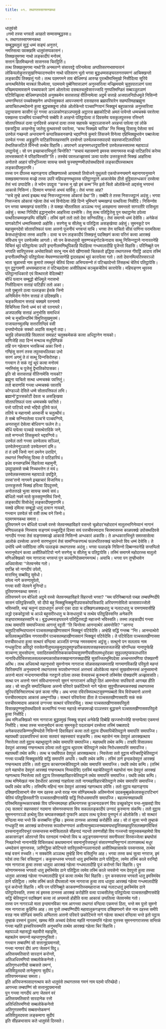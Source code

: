 ```yaml
---
title: ०१. तथागतस्सागमनकथा

---
```

धातुवंसो  
॥नमो तस्स भगवतो अरहतो सम्मासम्बुद्धस्स॥  
१. तथागतस्सागमनकथा  
सम्बुद्धमतुलं सुद्धं धम्मं सङ्घं अनुत्तरं,  
नमस्सित्वा पवक्खामि धातुवंसप्पकासनं।  
तिक्खत्तुमगमा नाथो लङ्कादीपं मनोरमं,  
सत्तानं हितमिच्छन्तो सासनस्स चिरट्ठितिं॥  
तत्थ तिक्खत्तुमगमा नाथो’ति अनमतग्गे संसारवट्टे परिनामेत्वा अप्पतिसरणभावप्पत्तानं लोकियलोकुत्तरसुखनिप्फादनभावेन नाथो पतिसरण भूतो भगवा बुद्धधम्मसङ्घरतनत्तयमग्गं आचिक्खन्तो लङ्कादीपं तिक्खत्तुं गतो। तत्थ पठमगमने ताव बोधिमण्डं आरुय्ह पुरत्थीमाभिमुखो निसीदित्वा सूरिये अनत्थमितेयेव मारबलं विधमेत्वा, पठमयामे पुब्बेनिवासञाणं अनुस्सरित्वा मज्झिमयामे चुतुपपातञाणं पत्वा पच्छिमयामावसाने पच्‍चयाकारे ञाणं ओतारेत्वा दसबलचतुवेसारज्‍जादि गुणपतिमण्डितं सब्बञ्‍ञुतञाणं पटिविज्झित्वा बोधिमण्डप्पदेसे अनुक्‍कमेन सत्तसत्ताहं वीतिनामेत्वा अट्ठमे सत्ताहे अजपालनिग्रोधमूले निसिन्‍नो धम्मगम्भिरतं पच्‍चवेक्खनेन अप्पोस्सुक्‍कतं आपज्‍जमानो दससहस्स ब्रह्मपरिवारेन सहम्पतिमहाब्रह्मुना आयाचितधम्मदेसनो हुत्वा बुद्धचक्खुना लोकं ओलोकेन्तो पञ्‍चवग्गियानं भिक्खुनं बहूपकारकं अनुस्सरित्वा उट्ठायासना कासीनं पुरं गन्त्वा अञ्‍ञाकोणडञ्‍ञप्पमुखे अट्ठारस ब्रह्मकोटियो अमतं पायेन्तो धम्मचक्‍कं पवत्तेत्वा पक्खस्स पञ्‍चमियं पञ्‍चवग्गिये सब्बेपि ते अरहन्ते पतिट्ठापेत्वा तं दिवसमेव यसकुलपुत्तस्स रत्तिभागे सोतापत्तिफलं दत्वा पुनदिवसे अरहन्तं दत्वा तस्स सहायके चतुपञ्‍ञासजने अरहन्तं पापेत्वा एवं लोके एकसट्ठिया अरहन्तेसु जातेसु वुत्थवस्सो पवारेत्वा, ‘चरथ भिक्खवे चारिक’ न्ति भिक्खु दिसासु पेसेत्वा सयं उरुवेलं गच्छन्तो अन्तरामग्गे कप्पासिकवनसण्डे भद्दवग्गिये कुमारे तिंसजने विनेत्वा एहिभिक्खुभावेन पब्बाजेत्वा उरुवेलं गन्त्वा अड्ढुड्ढानि पाटिहारियसहस्सानि दस्सेन्तो उरुवेलकस्सपादयो सहस्सजटिलपरिवारे तेभातिकजटिले विनेन्तो तत्थेव विहासि। अपरभागे अङ्गमगधरट्ठवासिनो उरुवेलकस्सपस्स महायञ्‍ञं उपट्ठापेसुं। सो पन इच्छाचाराभिभूतो चिन्तेसि? ‘‘सचायं महासमणो इमस्स समागमस्स मज्झे पाटिहारियं करेय्य लाभसक्‍कारो मे परिहायिस्सति’’ति। तस्सेवं पवत्तअज्झासयं ञत्वा पातोव उत्तरकुरुतो भिक्खं आहरित्वा अनोतत्ते आहारं परिभुञ्‍जित्वा सायन्ह समये फुस्सपुण्णमीउपोसथदिवसे लङ्कादीपस्सत्थाय लङ्कादीपमुपागमि।  
तस्स पन दीपस्स महागङ्गाय दक्खिणपस्से आयामतो तियोजने पुथुलतो एकयोजनप्पमाणे महानागवनुय्याने यक्खसमागमस्स मज्झे तस्स उपरि महियङ्गणथूपस्स पतिट्ठानट्ठाने आकासेयेव ठीतो वुट्ठिवातन्धकारं दस्सेत्वा तेसं भयं उप्पादेसि। ते भयेन उपद्दुता ‘‘कस्स नु खो इमं कम्म’’न्ति इतो चितो ओलोकेन्तो अद्दसंसु भगवन्तं आकासे निसिन्‍नं। दिस्वान भगवन्तं अभयं याविंसु। तेसं भगवा आह?  
‘‘सचे तुम्हे अभयं इच्छथ मय्हं निसज्‍जट्ठानस्स ओकासं देथा’’ति। सब्बेपि ते तस्स निसज्‍जट्ठानं अदंसु। भगवा निसज्‍जाय ओकासं गहेत्वा तेसं भयं विनोदेत्वा तेहि दिन्‍ने भुमिभागे चम्मखण्डं पत्थरित्वा निसीदि। निसिन्‍नोव पन भगवा चम्मखण्डं पसारेसि। ते यक्खा भीततसिता अञ्‍ञत्थ गन्तुं असहमाना समन्ततो सागरतीरे रासिभूता अहेसुं। सत्था गिरिदीपं इद्धानुभावेन आहरित्वा दस्सेसि। तेसु तत्थ पतिट्ठितेसु पुन यथाट्ठानेव ठपेत्वा पत्थरितचम्मखण्डम्पि संखिपि। तस्मिं खणे ततो ततो देवा सन्‍निपतिंसु। तेसं समागमे धम्मं देसेसि। अनेकेसं पाणकोटीनं धम्माभिसमयो अहोसि। सरणेसु च सीलेसु च पतिट्ठिता असङ्खेय्या अहेसुं। सुमनकूटे पन महासुमनदेवो सोतापत्तिफलं पत्वा अत्तनो पूजनीयं भगवन्तं याचि। भगवा तेन याचितो सीसं पाणिना परामसित्वा केसधातुंगहेत्वा तस्स अदासि। दत्वा च पन लङ्कादीपं तिक्खत्तुं पदक्खिणं कत्वा परित्तं कत्वा आरक्खं संविधाय पुन उरुवेलमेव आगतो। सो पन केसधातुयो सुवण्णचङ्गोटकेनादाय सत्थु निसिन्‍नट्ठाने नानारतनेहि विचित्तं थूपं पतिट्ठापेत्वा उपरि इन्दनीलमणिथूपिकाहि पिदहित्वा गन्धमालादीहि पूजेन्तो विहासि। परिनिब्बुते पन भगवति सारिपुत्तस्स अन्तेवासिको सरभू नाम थेरो खीणासवो चितकतो इद्धिया तथागतस्स गीवट्ठिं आदाय तस्मिं इन्दनीलमणिथूपे पतिट्ठापेत्वा मेघवण्णपासाणेहि द्वादसहत्थं थूपं कारापेत्वा गतो। ततो देवानम्पियतिस्सरञ्‍ञो भाता चूळाभयो नाम कुमारो तमब्भुतं चेतियं दिस्वा अभिप्पसन्‍नो तं पटिच्छादेन्तो तिंसहत्थं चेतियं पतिट्ठापेसि। पुन दुट्ठगामणी अभयमहाराजा तं पटिच्छादेत्वा असीतिहत्थं कञ्‍चुकचेतियं कारापेसि। महियङ्गण थूपस्स पतिट्ठानाधिकारो एवं वित्थारतो वेदितब्बो?  
बोधिं पत्वान सम्बुद्धो बोधिमूले नरासभो  
निसीदित्वान सत्ताहं पाटिहीरं ततो अका।  
ततो पुब्बुत्तरे ठत्वा पल्‍लङ्का ईसके जिनो  
अनिमिसेन नेत्तेन सत्ताहं तं उदिक्खयि।  
चङ्कमित्वान सत्ताहं चक्खमे रतनामये  
विचिनित्वा जिनो धम्मं वरं सो रतनाघरे।  
अजपालम्हि सत्ताहं अनुभोसि समाधिजं  
रम्मे च मुचलिन्दस्मिं विमुत्तिसुखमुत्तमं।  
राजायतनमूलम्हि सत्तरत्तिन्दिवं वसी  
दन्तपोनोदकं सक्‍को अदासि सत्थुनो तदा।  
चतुहि लोकपालेहि सिलापत्तं समाहटं चतुक्‍कमेककं कत्वा अधिट्ठानेन नायको।  
वाणिजेहि तदा दिन्‍नं मन्थञ्‍च मधुपिण्डिकं  
तहिं पन गहेत्वान भत्तकिच्‍चं अका जिनो।  
गण्हिंसु सरणं तस्स तपुस्सभल्‍लिका उभो  
सरणं अगमुं ते तं सत्थु दिन्‍नसिरोरुहा।  
गन्त्वान ते सकं रट्ठं थूपं कत्वा मनोरमं  
नमस्सिंसु च पूजेसुं द्वेभातिकोपासका।  
इति सो सत्तसत्ताहं वीतिनामेसि नायको?  
ब्रह्मुना याचितो सत्था धम्मचक्‍कं पवत्तितुं।  
ततो बाराणसिं गन्त्वा धम्मचक्‍कं पवत्तयि  
कोण्डञ्‍ञो देसिते धम्मे सोतापत्तिफलं लभि।  
ब्रह्मानो’ट्ठारसकोटी देवता च असङ्खिया  
सोतापत्तिफलं पत्ता धम्मचक्‍के पवत्तिते।  
पत्तो पाटिपदे वप्पो भद्दियो दुतिये फलं,  
ततिये च महानामो अस्सजी च चतुत्थीयं॥  
ते सब्बे सन्‍निपातेत्वा पञ्‍च’मे पञ्‍चवग्गिये,  
अनत्तसुत्तं देसेत्वा बोधियग्ग फलेन ते॥  
बोधिं पापेत्वा पञ्‍चाहे यसत्थेरादिके जने,  
ततो मग्गन्तरे तिंसकुमारे भद्दवग्गिये॥  
उरुवेलं ततो गन्त्वा उरुवेलाय सञ्‍ञितं,  
उरुवेलेननुञ्‍ञातो उरुवेलनागं दमि॥  
तं तं दमी जिनो नागं दमनेन उरादिगं,  
तथागतं निमन्तिंसु दिस्वा ते पाटिहारियं॥  
इधेव वनसण्डस्मिं विहारेत्वा महामुनी,  
उपट्ठाहामसे सब्बे निच्‍चभत्तेन तं मयं॥  
उरुवेलकस्सपस्स महायञ्‍ञे उपट्ठिते,  
तस्स’त्तनो नागमने इच्छाचारं विजानिय॥  
उत्तरकुरुतो भिक्खं हरित्वा दिपदुत्तमो,  
अनोतत्तदहे भुत्वा सायन्ह समये सयं॥  
बोधितो नवमे मासे फुस्सपुण्णमियं जिनो,  
लङ्कादीपं विसोधेतुं लङ्कादीपमुपागमि॥  
यक्खे दमित्वा सम्बुद्धो धातुं दत्वान नायको,  
गन्त्वान उरुवेलं सो वसी तत्थ वने जिनो॥  
पठमगमनकथा समत्ता।  
दुतियगमने पन बोधितो पञ्‍चमे वस्से जेतवनमहाविहारे वसन्तो चूळोदर’महोदरानं मातुलभागिनेय्यानं नागानं मणिपल्‍लङ्कं निस्साय सङ्गामं पच्‍चुपट्ठितं दिस्वा सयं पत्तचीवरमादाय चित्तमासस्स काळपक्खे उपोसथदिवसे नागदीपं गन्त्वा तेसं सङ्गाममज्झे आकासे निसिन्‍नो अन्धकारं अकासि। ते अन्धकाराभिभूते समस्सासेत्वा आलोकं दस्सेत्वा अत्तनो सरणभूतानं तेसं सामग्गिकरणत्थं फलभरितरुक्खं चालेन्तो विय धम्मं देसेसि। ते उभोपि धम्मे पसीदित्वा तम्पि पल्‍लङ्कं तथागतस्स अदंसु। भगवा पल्‍लङ्के निसिन्‍नो दिब्बन्‍नपानेहि सन्तप्पितो भत्तानुमोदनं कत्वा असीतिकोटियो नागे सरणेसु च सीलेसु च पतिट्ठापेसि। तस्मिं समागमे महोदरस्स मातुलो मणिअक्खिको नाम नागराजा भगवन्तं पुन कल्याणिदेसमागमनत्थं। अयाचि। भगवा पन तुण्हीभावेन अधिवासेत्वा ‘‘जेतवनमेव गतो।  
एवञ्हि सो नागदीपं उपेतो,  
माराभिभु सब्बविदु सुमेधो।  
दमेत्व नागे करुणायुपेतो,  
गन्त्वा वसी जेतवने मुनिन्दो॥  
दुतियगमनकथा समत्ता।  
ततियगमने पन बोधितो अट्ठमे वस्से जेतवनमहाविहारे विहरन्तो भगवा? ‘‘मम परिनिब्बानतो पच्छा तम्बपण्णिदीपे सासनं पतिट्ठहिस्सति, सो दीपो बहु भिक्खुभिक्खुनीउपासकोपासिकादि अरियगणसेवितो कासावपज्‍जोतो भविस्सति, मय्हं चतुन्‍नं दाठाधातुनं अन्तरे एका दाठा च दक्खिणअक्खधातु च नलाटधातु च रामगामवासीहि लद्धो एककोट्ठासो च अञ्‍ञे बहुसरीरधातु च केसधातुयो च तत्थेव पतिट्ठहिस्सन्ति अनेकानि सङ्घारामसहस्सानि च। बुद्धधम्मसङ्घरतने पतिट्ठितसद्धो महाजनो भविस्सति। तस्मा लङ्कादीपं गन्त्वा तत्थ समापत्तिं समापज्‍जित्वा आगन्तुं वट्टती ‘‘ति चिन्तेत्वा आनन्दत्थेरं आमन्तेसि? ‘‘आनन्द चतुपटिसम्भिदप्पत्तानं पञ्‍चसतमहाखीणासवानं भिक्खूनं पटिवेदेसि। अम्हेहि सद्धिं गन्तब्ब ‘‘न्ति। आनन्दत्थेरो कपिलवत्थुकोळिय नगरवासीनं पञ्‍चसतमहाखीणासवानं भिक्खूनं पटिवेदेसि। ते पटिवेदिता पञ्‍चसतखीणासवा पत्तचीवरधारा हुत्वा सत्थारं वन्दित्वा अञ्‍जलिं पग्गय्ह नमस्समाना अट्ठंसु। सत्थुनो पन सललाय नाम गन्धकुटिया अविदूरे रत्तसेतनीलुप्पलकुमुदपदुमपुण्डरीकसतपत्तसहस्सपत्तजलजेहि सोगन्धिक नानापुप्फेहि सञ्‍चन्‍ना,सुभसोपाना, पसादितसमतित्तिककाकपेय्यसुरमणीयसीतलमधुरोदका सुफुल्‍लपुप्फफलधारित नानाविधविचित्तसालसललचम्पकासोकरुक्खानागरुक्खादीहि सुसज्‍जितभूमिपदेसा अच्‍चन्तरमणिया पोक्खरणी अत्थि। तत्थ अधिवत्थो महानुभावो सुमनोनाम नागराजा सोळससहस्समत्ताहि नागमाणविकाहि परिवुतो महन्तं सिरिसम्पत्तिं अनुभवमानो तथागतस्स रूपसोभग्गप्पत्तं अत्तभावं ओलोकेत्वा महन्तं सुखसोमनस्सं अनुभवमानो अत्तनो मातरं नन्दनागमानविकं गरुट्ठाने ठपेत्वा तस्सा वेय्यावच्‍चं कुरुमानो तस्मिंयेव पोक्खरणिं अज्झावसति। सत्था पन अत्तनो गमनं संविधानानन्तरे सुमनं नागराजानं अविदुरे ठितं आमन्तेत्वा सपरिवारो आगच्छा हीति आह। सो साधुति सम्पटिच्छित्वा अत्तनो परिवारे छकोटिमत्ते नागे गहेत्वा सुपुप्पीतचम्पकरुक्खं तथागतस्स सूरियरंसिनिवारणत्थं छत्तं कत्वा गण्हि। अथ भगवा रविरस्मिपत्थटसुवण्णपब्बतो विय विरोचमानो अत्तनो पत्तचीवरमादाय आकासं अब्भूग्गञ्छि। सत्थारं परिवारेत्वा ठीता ते पञ्‍चसतखीणासवापि सकं सकं पत्तचीवरमादाय आकासं उग्गन्त्वा सत्थारं परिवारयिंसु। सत्था पञ्‍चसतखीणासवपरिवुतो विसाखपुण्णमुपोसथदिवसे कल्याणियं गन्त्वा महारहे मण्डपमज्झे पञ्‍ञत्तवर बुद्धासने पञ्‍चसतखीणासवपरिवुतो हुत्वा निसीदि।  
अथ मणिअक्खिको नाम नागराजा बुद्धपमुखं भिक्खु सङ्घं अनेकेहि दिब्बेहि खज्‍जभोज्‍जेहि सन्तप्पेत्वा एकमन्तं निसीदि। सत्था तस्स भत्तानुमोदनं कत्वा सुमनकुटे पदलञ्छनं दस्सेत्वा तस्मिं पब्बतपादे अनेकपादपाकिण्णभूमिप्पदेसे निसिन्‍नो दिवाविहारं कत्वा ततो वुट्ठाय दीघवापिचेतियट्ठाने समापत्तिं समापज्‍जि। महापथवी उदकपरियन्तं कत्वा सतवारं सहस्सवारं सङ्कम्पि। तत्थ महासेनं नाम देवपुत्तं आरक्खत्थाय निवत्तेत्वा ततो वुट्ठाय महाथूपट्ठाने तथेव समापत्तिं समापज्‍जि। महापथवि तथेव कम्पि। तत्रापि विसालरूप देवपुत्तं आरक्खं गण्हनत्थाय ठपेत्वा ततो वुट्ठाय थूपाराम चेतियट्ठाने तथेव निरोधसमापत्तिं समापज्‍जि। महापथवी तथेव कम्पि। तत्थ च पथविपाल देवपुत्तं आरक्खत्थाय। निवत्तेत्वा ततो वुट्ठाय मरिचवट्टिचेतियट्ठानं गन्त्वा पञ्‍चहि भिक्खुसतेहि सद्धिं समापत्तिं अप्पयि। पथवि तथेव कम्पि। तस्मिं ठाने इन्दकदेवपुत्तं आरक्खं गण्हनत्थाय ठपेसि। ततो वुट्ठाय काचरगामचेतियट्ठाने तथेव समापत्तिं समापज्‍जि। पथवि तथेव कम्पि। (तस्मिं ठाने महाघोस देवपुत्तं आरक्खं गण्हनत्थाय निय्यादेसि) एतस्मिं महाचेतियट्ठाने महाघोसं नाम देवपुत्तं आरक्खं गहणत्थाय निवत्तेत्वा ततो वुट्ठाय तिस्समहाविहारचेतियट्ठाने तथेव समापत्तिं समापज्‍जि। पथवि तथेव कम्पि। तत्थ मणिमेखलं नाम देवधीतरं आरक्खं गाहापेत्वा ततो नागमहाविहारचेतियट्ठाने तथेव समापत्तिं समापज्‍जि। पथवि तथेव कम्पि। तस्मिम्पि महिन्दं नाम देवपुत्तं आरक्खं गहणत्थाय ठपेसि। ततो वुट्ठाय महागङ्गाय दक्खिणदिसाभागे सेरु नाम दहस्स अन्ते वराह नाम सोण्डिमत्थके अतिमनोरमं उदकबुब्बुळकेलासकूटपटिभागं चेतियं पतिट्ठहिस्सती’ति पञ्‍चसतखीणासवेहि सद्धिं निरोधसमापत्तिं समापज्‍जि। बहलघनमहापथवि परिब्भमितकुम्भकारचक्‍कं विय पभिन्तमदमहा हत्थिनागस्स कुञ्‍चनादकरणं विय उच्छुकोट्टन यन्त-मुखसद्दो विय (च) सतवारं सहस्सवारं नदमाना सोमनस्सप्पत्ता विय सकललङ्कादीपं उन्‍नादं कुरुमाना संकम्पि। ततो वुट्ठाय सुमननागरञ्‍ञो हत्थेसु ठित चम्पकरुक्खतो पुप्फानि आदाय तत्थ पूजेत्वा पुनप्पुनं तं ओलोकेसि। सो सत्थारं वन्दित्वा मया भन्ते किं कत्तब्बन्ति पुच्छि। इमस्स ठानस्स आरक्खं करोहीति आह। सो तं सुत्वा भन्ते तुम्हाकं गन्धकुटिं मम आरक्खं करोन्तस्स रूपसोभग्गप्पत्तं असीत्यानुब्यञ्‍जनब्यामप्पभाद्वत्तिंसमहापुरिसलक्खणविचित्तं दस्सनानुत्तरियभूतं पस्सन्तस्स मनोसिलातले सीहनादं नदन्तो तरुणसीहो विय गज्‍जन्तो पावुस्सकमहामेघो विय आकासगङ्गं ओतरन्तो विय रतनदामं गन्थेन्तो विय च अट्ठङ्गसमन्‍नागतं सवनीयसरं विस्सज्‍जेत्वा ब्रम्हघोसं निच्छारेन्तो नानानयेहि विचित्तकथं कथयमानानं सवनानुरित्तयभूतं संसारण्णवनिमुग्गानं तारणसमत्थं मधुर धम्मदेसनं सुणन्तस्स, ञाणिद्धिया कोटिप्पत्ते सारिपुत्तमोग्गल्‍लानादयो असीतिमहासावके पस्सन्तस्स, तत्थेव मय्हं वसनं रुच्‍चति। न सक्‍कोमि अञ्‍ञत्थ तुम्हेहि विना वसितुन्ति आह। भगवा तस्स कथं सुत्वा नगराज, इमं पदेसं तया चिरं वसितट्ठानं। ककुसन्धस्स भगवतो धातु इमस्मिंयेव ठाने पतिट्ठिता, त्वमेव तस्मिं काले वरनिद्दो नाम नागराजा हुत्वा तस्सा धातुया आरक्खं गहेत्वा गन्धमालादीहि पूजं करोन्तो चिरं विहासि। पुन कोणागमनस्स भगवतो धातु इमस्मिंयेव ठाने पतिट्ठिता त्वमेव तस्मिं काले जयसेनो नाम देवपुत्तो हुत्वा तस्सा धातुया आरक्खं गहेत्वा गन्धमालादीहि पूजं कत्वा तत्थेव चिरं विहासि। पुन कस्सपस्स भगवतो धातु इमस्मिंयेव ठाने पतिट्ठिता। त्वमेव तस्मिं काले दीघसालो नाम नागराजा हुत्वा ताय धातुया आरक्खं गहेत्वा गन्धमालादीहि पूजं करोन्तो विहासि। मयि पन परिनिब्बुते काकवण्णतिस्समहाराजा मय्हं नलाटधातुं इमस्मिंयेव ठाने पतिट्ठापेस्सति, तस्मा त्वं इमस्स ठानस्स आरक्खं करोहीति वत्वा पञ्‍चसीलेसु पतिट्ठापेत्वा पञ्‍चसतखीणासवेहि सद्धिं चेतियट्ठानं पदक्खिणं कत्वा त्वं अप्पमत्तो होहीति वत्वा आकासं उप्पतित्वा जेतवनमेव गतो।  
तस्स पन नागरञ्‍ञो माता इन्दमानविका नाम आगन्त्वा तथागतं वन्दित्वा एकमन्तं ठिता, भन्ते मम पुत्तो सुमनो नाम नागराजा कुहिन्ति आह। तव पुत्तो तम्बपण्णिदीपे महावालुकगङ्गाय दक्खिणभागे सेरु नाम दहस्स समीपे वराह नाम सोण्डियं समाधि अप्पितत्ता अत्तनो परिवारे छकोटिमत्ते नागे गहेत्वा सत्थारं वन्दित्वा भन्ते इतो पट्ठाय तुम्हाकं दस्सनं दुल्‍लभं, खमथ मेति अच्‍चयं देसेत्वा महतिं नागसम्पत्तिं गहेत्वा पुत्तस्स सुमननागराजस्स सन्तिकं गन्त्वा महतिं इस्सरियसम्पत्तिं अनुभवन्ति तत्थेव आरक्खं गहेत्वा चिरं विहासि।  
महापञ्‍ञो महासद्धो महावीरो महाइसि,  
महाबलेन सम्पन्‍नो महन्तगुणभुसितो।  
गन्त्वान तम्बपण्णिं सो सत्तानुद्दयमानसो,  
गन्त्वा नागवरं दीपं अगा जेतवनं विदु॥  
अतिसयमतिसारो सारदानं करोन्तो,  
अतिअधिरमणियो सब्बलोकेकनेत्तो।  
अतिगुणधरणीयो सब्बसत्ते तमग्गं,  
अतिविपुलदयो तानेतुमागा सुदीपं॥  
ततियगमनकथा समत्ता।  
इति अरियजनपसादनत्थाय कते धातुवंसे तथागतस्स गमनं नाम पठमो परिच्छेदो।  
आगन्त्वा तम्बपण्णिं सो सत्तानुद्दयमानसो  
पुन गन्त्वा नागदीपं अगा जेतवनं वरं  
अतिसयमतिसारो सारदानेक रत्तो  
अतिधितिरमणियो सब्बलोकेकनेत्तो  
अतिगुणरमणीयं सब्बसन्तेकमग्गं  
अतिविपुलदयत्ता लङ्कमागा सुदीपं  
इति सीहळभासाय कते धातुवंसे दिस्सते।  